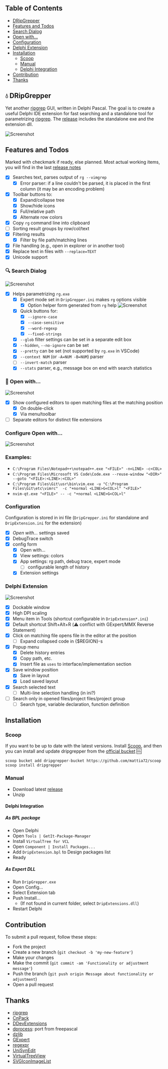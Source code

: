 
## Table of Contents
- [DRipGrepper](#droplet-dripgrepper)
- [Features and Todos](#features-and-todos)
- [Search Dialog](#mag-search-dialog)
- [Open with...](#rocket-open-with)
- [Configuration](#configuration)
- [Delphi Extension](#delphi-extension)
- [Installation](#installation)
  - [Scoop](#scoop)
  - [Manual](#manual)
  - [Delphi Integration](#delphi-integration)
- [Contribution](#contribution)
- [Thanks](#thanks)

## :droplet: DRipGrepper
Yet another [ripgrep](https://github.com/BurntSushi/ripgrep) GUI, written in Delphi Pascal.
The goal is to create a useful Delphi IDE extension for fast searching and a standalone tool for parametrizing [ripgrep](https://github.com/BurntSushi/ripgrep).
The [release](https://github.com/mattia72/DRipGrepper/releases) includes the standalone exe and the extension dll.

![Screenshot](./screenshots/DripGepper_Form.png)

## Features and Todos
Marked with checkmark if ready, else planned.
Most actual working items, you will find in the last [release notes](https://github.com/mattia72/DRipGrepper/releases) 

- [x] Searches text, parses output of `rg --vimgrep` 
  - [x] Error parser: if a line couldn't be parsed, it is placed in the first column (it may be an encoding problem)
- [x] Toolbar buttons to:
  - [x] Expand/collapse tree
  - [x] Show/hide icons
  - [x] Full/relative path
  - [x] Alternate row colors
- [x] Copy `rg` command line into clipboard
- [ ] Sorting result groups by row/col/text
- [x] Filtering results
  - [x] Filter by file path/matching lines
- [x] File handling (e.g., open in explorer or in another tool)
- [x] Replace text in files with `--replace=TEXT`
- [x] Unicode support

### :mag: Search Dialog
![Screenshot](./screenshots/SearchForm.png)

- [x] Helps parametrizing `rg.exe` 
  - [x] Expert mode set in `DripGrepper.ini` makes `rg` options visible
    - [x] Option helper form generated from `rg` help ![Screenshot](./screenshots/OptionsHelpForm.png)
  - [x] Quick buttons for:
    - [x] `--ignore-case`
    - [x] `--case-sensitive`
    - [x] `--word-regexp`
    - [x] `--fixed-strings`
  - [x] `--glob` filter settings can be set in a separate edit box
  - [x] `--hidden`, `--no-ignore` can be set
  - [x] `--pretty` can be set (not supported by `rg.exe` in VSCode)
  - [x] `--context NUM` (or `-A=NUM -B=NUM`) parser
  - [ ] `--invert-match` parser
  - [x] `--stats` parser, e.g., message box on end with search statistics

### :rocket: Open with...
![Screenshot](./screenshots/OpenWith.png)

- [x] Show configured editors to open matching files at the matching position
  - [x] On double-click
  - [x] Via menu/toolbar
- [ ] Separate editors for distinct file extensions

### Configure Open with...
![Screenshot](./screenshots/ConfigureOpenWith.png)

### Examples:
* `C:\Program Files\Notepad++\notepad++.exe "<FILE>" -n<LINE> -c<COL>`
* `C:\Program Files\Microsoft VS Code\Code.exe --reuse-window "<DIR>" --goto "<FILE>:<LINE>:<COL>"`
* `C:\Program Files\Git\usr\bin\vim.exe -u "C:\Program Files\Git\etc\vimrc"  -c "+normal <LINE>G<COL>l" "<FILE>" `
* `nvim-qt.exe "<FILE>" -- -c "+normal <LINE>G<COL>l"`

### Configuration
Configuration is stored in ini file (`DripGrepper.ini` for standalone and `DripExtension.ini` for the extension)
  - [x] *Open with...* settings saved
  - [x] DebugTrace switch
  - [x] config form
    - [x] Open with...
    - [x] View settings: colors
    - [x] App settings: rg path, debug trace, expert mode
      - [ ] configurable length of history
    - [x] Extension settings

### Delphi Extension 
![Screenshot](./screenshots/DripExtension.png)

- [x] Dockable window
- [x] High DPI scaling
- [x] Menu item in Tools (shortcut configurable in `DripExtension*.ini`)
- [x] Default shortcut Shift+Alt+R (:warning: conflict with GExpert/MMX Reverse Statement)
- [x] Click on matching file opens file in the editor at the position
  - [ ] Expand collapsed code in {$REGION}-s
- [x] Popup menu
  - [x] Delete history entries
  - [x] Copy path, etc.
  - [x] Insert file as `uses` to interface/implementation section
- [x] Save window position
  - [x] Save in layout
  - [x] Load saved layout
- [x] Search selected text
  - [ ] Multi-line selection handling (in ini?)
- [ ] Search only in opened files/project files/project group
  - [ ] Search type, variable declaration, function definition

## Installation

### Scoop
If you want to be up to date with the latest versions.
Install [Scoop](https://scoop.sh), and then you can install and update dripgrepper from the
[official bucket](https://github.com/mattia72/scoop) :cool:

```
scoop bucket add dripgrepper-bucket https://github.com/mattia72/scoop
scoop install dripgrepper
```

### Manual
* Download latest [release](https://github.com/mattia72/DRipGrepper/releases)
* Unzip

#### Delphi Integration
##### As BPL package
* Open Delphi
* Open `Tools | GetIt-Package-Manager` 
* Install `VirtualTree for VCL`
* Open `Component | Install Packages...`
* Add `DripExtension.bpl` to Design packages list
* Ready
##### As Expert DLL  
* Run `DripGrepper.exe`
* Open Config...
* Select Extension tab
* Push Install... 
  * (If not found in current folder, select `DripExtensions.dll`)
* Restart Delphi

## Contribution
To submit a pull request, follow these steps:

* Fork the project
* Create a new branch (`git checkout -b 'my-new-feature'`)
* Make your changes
* Make the commit (`git commit -am 'Functionality or adjustment message'`)
* Push the branch (`git push origin Message about functionality or adjustment`)
* Open a pull request

## Thanks
-  [ripgrep](https://github.com/BurntSushi/ripgrep)
-  [CnPack](https://www.cnpack.org)
-  [DDevExtensions](https://github.com/ahausladen/DDevExtensions)
-  [dprocess](https://stackoverflow.com/a/45029879/2923283): port from freepascal
-  [dzlib](https://sourceforge.net/p/dzlib/code/HEAD/tree)
-  [GExpert](https://www.gexperts.org/download)
-  [regexpr](https://regex.sorokin.engineer/en/latest/)
-  [UniSynEdit](https://sourceforge.net/projects/synedit)
-  [VirtualTreeView](https://github.com/TurboPack/VirtualTreeView)
-  [SVGIconImageList](https://github.com/EtheaDev/SVGIconImageList)
